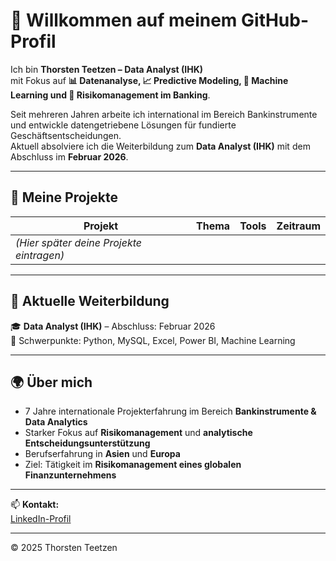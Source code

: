 # 👋 Willkommen auf meinem GitHub-Profil

Ich bin **Thorsten Teetzen – Data Analyst (IHK)**  
mit Fokus auf **📊 Datenanalyse, 📈 Predictive Modeling, 🧠 Machine Learning und 💼 Risikomanagement im Banking**.

Seit mehreren Jahren arbeite ich international im Bereich Bankinstrumente und entwickle datengetriebene Lösungen für fundierte Geschäftsentscheidungen.  
Aktuell absolviere ich die Weiterbildung zum **Data Analyst (IHK)** mit dem Abschluss im **Februar 2026**.

---

## 📁 Meine Projekte
| Projekt | Thema | Tools | Zeitraum |
|----------|--------|--------|----------|
| *(Hier später deine Projekte eintragen)* |  |  |  |

---

## 🧠 Aktuelle Weiterbildung
🎓 **Data Analyst (IHK)** – Abschluss: Februar 2026  
📘 Schwerpunkte: Python, MySQL, Excel, Power BI, Machine Learning  

---

## 🌍 Über mich
- 7 Jahre internationale Projekterfahrung im Bereich **Bankinstrumente & Data Analytics**  
- Starker Fokus auf **Risikomanagement** und **analytische Entscheidungsunterstützung**  
- Berufserfahrung in **Asien** und **Europa**  
- Ziel: Tätigkeit im **Risikomanagement eines globalen Finanzunternehmens**

---

📫 **Kontakt:**  
[LinkedIn-Profil](https://www.linkedin.com/in/thorsten-teetzen-744891350)

---

© 2025 Thorsten Teetzen
